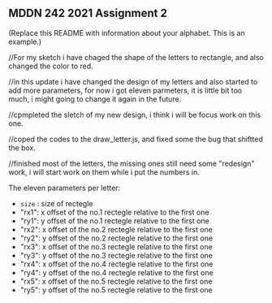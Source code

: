 ## MDDN 242 2021 Assignment 2

(Replace this README with information about your alphabet. This is an example.)

//For my sketch i have chaged the shape of the letters to rectangle, and also changed the color to red.

//in this update i have changed the design of my letters and also started to add more parameters, for now i got eleven parmeters, it is little bit too much, i might going to change it again in the future.

//cpmpleted the sletch of my new design, i think i will be focus work on this one.

//coped the codes to the draw_letter.js, and fixed some the bug that shiftted the box.

//finished most of the letters, the missing ones still need some "redesign" work, i will start work on them while i put the numbers in.

The eleven parameters per letter:
  * `size` : size of rectegle
  * "rx1": x offset of the no.1 rectegle relative to the first one
  * "ry1": y offset of the no.1 rectegle relative to the first one
  * "rx2": x offset of the no.2 rectegle relative to the first one
  * "ry2": y offset of the no.2 rectegle relative to the first one
  * "rx3": x offset of the no.3 rectegle relative to the first one
  * "ry3": y offset of the no.3 rectegle relative to the first one
  * "rx4": x offset of the no.4 rectegle relative to the first one
  * "ry4": y offset of the no.4 rectegle relative to the first one
  * "rx5": x offset of the no.5 rectegle relative to the first one
  * "ry5": y offset of the no.5 rectegle relative to the first one
